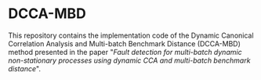 # DCCA-MBD
This repository  contains the implementation code of the Dynamic Canonical Correlation Analysis and Multi-batch Benchmark Distance (DCCA-MBD) method presented in the paper "*Fault detection for multi-batch dynamic non-stationary processes using dynamic CCA and multi-batch benchmark distance*".
